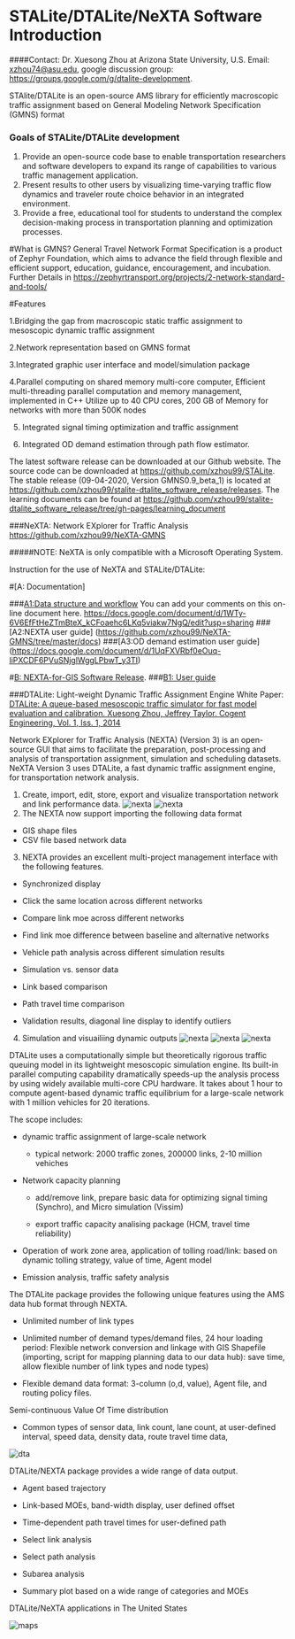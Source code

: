 ﻿# STALite/DTALite/NeXTA Software Introduction

####Contact: Dr. Xuesong Zhou at Arizona State University, U.S.
Email: xzhou74@asu.edu, google discussion group: https://groups.google.com/g/dtalite-development.

STAlite/DTALite is an open-source AMS library for efficiently macroscopic traffic assignment 
 based on General Modeling Network Specification (GMNS) format
 
### Goals of STALite/DTALite development
   1. Provide an open-source code base to enable transportation researchers and software developers to expand its range of capabilities to various traffic management application.
   2. Present results to other users by visualizing time-varying traffic flow dynamics and traveler route choice behavior in an integrated environment.
   3. Provide a free, educational tool for students to understand the complex decision-making process in transportation planning and optimization processes. 
  
  #What is GMNS?
  General Travel Network Format Specification is a product of Zephyr Foundation, which aims to advance the field through flexible and efficient support, education, guidance, encouragement, and incubation.
  Further Details in https://zephyrtransport.org/projects/2-network-standard-and-tools/
   
 #Features
 
 1.Bridging the gap from macroscopic static traffic assignment to mesoscopic dynamic traffic assignment
 
 2.Network representation based on GMNS format
 
 3.Integrated graphic user interface and model/simulation package
 
 4.Parallel computing on shared memory multi-core computer, Efficient multi-threading parallel computation and memory management, implemented in C++
 	Utilize up to 40 CPU cores, 200 GB of Memory for networks with more than 500K nodes
 	
5. Integrated signal timing optimization and traffic assignment 

6. Integrated OD demand estimation through path flow estimator.

The latest software release can be downloaded at our Github website. The source code can be downloaded at https://github.com/xzhou99/STALite.
The stable release (09-04-2020, Version GMNS0.9_beta_1) is located at https://github.com/xzhou99/stalite-dtalite_software_release/releases.
The learning documents can be found at https://github.com/xzhou99/stalite-dtalite_software_release/tree/gh-pages/learning_document


###NeXTA: Network EXplorer for Traffic Analysis
https://github.com/xzhou99/NeXTA-GMNS

#####NOTE: NeXTA is only compatible with a Microsoft Operating System. 

Instruction for the use of NeXTA and STALite/DTALite:

#[A: Documentation]

###[A1:Data structure and workflow](https://docs.google.com/document/d/e/2PACX-1vR_k5Hjlc5B4Oxf4Q41RqHM-Q6RApHiIkfmPssSikhEGSA55r3_yPkC1TYtBlormFDQ_wvLO6M8NYt0/pub)
You can add your comments on this on-line document here. https://docs.google.com/document/d/1WTy-6V6EfFtHeZTmBteX_kCFoaehc6LKq5viakw7NgQ/edit?usp=sharing
###[A2:NEXTA user guide] (https://github.com/xzhou99/NeXTA-GMNS/tree/master/docs)
###[A3:OD demand estimation user guide] (https://docs.google.com/document/d/1UqFXVRbf0eOuq-liPXCDF6PVuSNjglWggLPbwT_y3TI)

#[B: NEXTA-for-GIS Software Release]().
###[B1: User guide]()

###DTALite: Light-weight Dynamic Traffic Assignment Engine
White Paper: [DTALite: A queue-based mesoscopic traffic simulator for fast model evaluation and calibration. Xuesong Zhou, Jeffrey Taylor. Cogent Engineering, Vol. 1, Iss. 1, 2014](http://www.tandfonline.com/doi/full/10.1080/23311916.2014.961345)

Network EXplorer for Traffic Analysis (NEXTA) (Version 3) is an open-source GUI that aims to facilitate the preparation, post-processing and analysis of transportation assignment, simulation and scheduling datasets. NeXTA Version 3 uses DTALite, a fast dynamic traffic assignment engine, for transportation network analysis.

1. Create, import, edit, store, export and visualize transportation network and link performance data.
![nexta](Images/nexta1.png)
![nexta](Images/nexta2.png)
2. The NEXTA now support importing the following data format

  - GIS shape files 
  - CSV file based network data 
           
3. NEXTA provides an excellent multi-project management interface with the following features. 

  -  Synchronized display 
  
  -  Click the same location across different networks 
  
  -  Compare link moe across different networks 
  
  -  Find link moe difference between baseline and alternative networks 
  
  -  Vehicle path analysis across different simulation results 
  
  -  Simulation vs. sensor data 
  
  -  Link based comparison 
  
  -  Path travel time comparison 
  
  -  Validation results, diagonal line display to identify outliers
  
4. Simulation and visuailiing dynamic outputs
![nexta](Images/nexta4.png)
![nexta](Images/output_e1.png)
![nexta](Images/output_e2.png)


DTALite uses a computationally simple but theoretically rigorous traffic queuing model in its lightweight mesoscopic simulation engine. Its built-in parallel computing capability dramatically speeds-up the analysis process by using widely available multi-core CPU hardware. It takes about 1 hour to compute agent-based dynamic traffic equilibrium for a large-scale network with 1 million vehicles for 20 iterations.

The scope includes:

- dynamic traffic assignment of large-scale network

	- typical network: 2000 traffic zones, 200000 links, 2-10 million vehiches

- Network capacity planning
  
	- add/remove link, prepare basic data for optimizing signal timing (Synchro), and Micro simulation (Vissim)

	- export traffic capacity analising package (HCM, travel time reliability) 

- Operation of work zone area, application of tolling road/link: based on dynamic tolling strategy, value of time, Agent model

- Emission analysis, traffic safety analysis


The DTALite package provides the following unique features using the AMS data hub format through NEXTA.

- Unlimited number of link types

- Unlimited number of demand types/demand files, 24 hour loading period: Flexible network conversion and linkage with GIS Shapefile (importing, script for mapping planning data to our data hub): save time, allow flexible number of link types and node types)

- Flexible demand data format: 3-column (o,d, value), Agent file, and routing policy files.

Semi-continuous Value Of Time distribution

- Common types of sensor data, link count, lane count, at user-defined interval, speed data, density data, route travel time data,

![dta](Images/dta1.png)

DTALite/NEXTA package provides a wide range of data output. 
-  Agent based trajectory 

-  Link-based MOEs, band-width display, user defined offset 

-  Time-dependent path travel times for user-defined path 

-  Select link analysis 

-  Select path analysis 

-  Subarea analysis 

-  Summary plot based on a wide range of categories and MOEs


DTALite/NeXTA applications in The United States

![maps](Images/Project_US.png)


